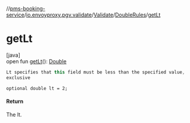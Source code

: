 //[pms-booking-service](../../../../index.md)/[io.envoyproxy.pgv.validate](../../index.md)/[Validate](../index.md)/[DoubleRules](index.md)/[getLt](get-lt.md)

# getLt

[java]\
open fun [getLt](get-lt.md)(): [Double](https://kotlinlang.org/api/core/kotlin-stdlib/kotlin/-double/index.html)

```kotlin
Lt specifies that this field must be less than the specified value,
exclusive

```
`optional double lt = 2;`

#### Return

The lt.